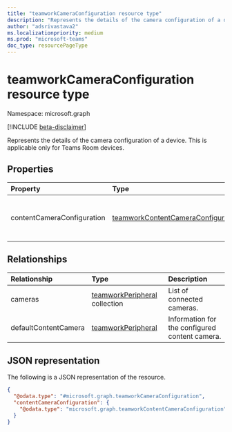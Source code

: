 ```yaml
---
title: "teamworkCameraConfiguration resource type"
description: "Represents the details of the camera configuration of a device."
author: "adsrivastava2"
ms.localizationpriority: medium
ms.prod: "microsoft-teams"
doc_type: resourcePageType
---
```


# teamworkCameraConfiguration resource type

Namespace: microsoft.graph

[!INCLUDE [beta-disclaimer](../../includes/beta-disclaimer.md)]

Represents the details of the camera configuration of a device.
This is applicable only for Teams Room devices.

## Properties
|Property|Type|Description|
|:---|:---|:---|
|contentCameraConfiguration|[teamworkContentCameraConfiguration](../resources/teamworkcontentcameraconfiguration.md)|The configuration for the content camera.|

## Relationships
|Relationship|Type|Description|
|:---|:---|:---|
|cameras|[teamworkPeripheral](../resources/teamworkperipheral.md) collection|List of connected cameras.|
|defaultContentCamera|[teamworkPeripheral](../resources/teamworkperipheral.md)|Information for the configured content camera.|

## JSON representation
The following is a JSON representation of the resource.
<!-- {
  "blockType": "resource",
  "@odata.type": "microsoft.graph.teamworkCameraConfiguration"
}
-->
``` json
{
  "@odata.type": "#microsoft.graph.teamworkCameraConfiguration",
  "contentCameraConfiguration": {
    "@odata.type": "microsoft.graph.teamworkContentCameraConfiguration"
  }
}
```

